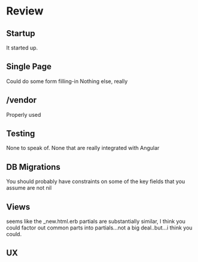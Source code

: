 # Review

## Startup

It started up.

## Single Page

Could do some form filling-in
Nothing else, really

## /vendor

Properly used

## Testing

None to speak of.  None that are really integrated with Angular

## DB Migrations

You should probably have constraints on some of the key fields that you assume
are not nil

## Views

seems like the _new.html.erb partials are substantially similar, I think you
could factor out common parts into partials...not a big deal..but...i think you
could.

## UX

